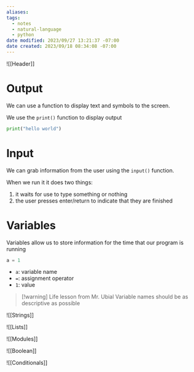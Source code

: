 ```yaml
---
aliases: 
tags:
  - notes
  - natural-language
  - python
date modified: 2023/09/27 13:21:37 -07:00
date created: 2023/09/18 08:34:08 -07:00
---
```


![[Header]]

# Output

We can use a function to display text and symbols to the screen.

We use the `print()` function to display output

```python
print("hello world")
```

# Input

We can grab information from the user using the `input()` function.

When we run it it does two things:

1. it waits for use to type something or nothing
2. the user presses enter/return to indicate that they are finished

# Variables

Variables allow us to store information for the time that our program is running

```python
a = 1
```

- `a`: variable name
- `=`: assignment operator
- `1`: value

> [!warning] Life lesson from Mr. Ubial
> Variable names should be as descriptive as possible

![[Strings]]

![[Lists]]

![[Modules]]

![[Boolean]]

![[Conditionals]]
